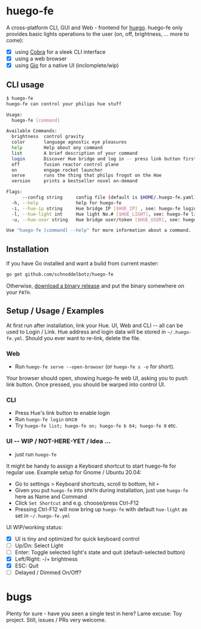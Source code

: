 # huego-fe

A cross-platform CLI, GUI and Web - frontend for [huego](https://github.com/amimof/huego).
huego-fe only provides basic lights operations to the user (on, off, brightness, ... more to come):

- [x] using [Cobra](https://cobra.dev/) for a sleek CLI interface 
- [x] using a web browser
- [x] using [Gio](https://gioui.org/) for a native UI (inclomplete/wip)

## CLI usage

```bash
$ huego-fe
huego-fe can control your philips hue stuff

Usage:
  huego-fe [command]

Available Commands:
  brightness  control gravity
  color       language agnostic eye pleasures
  help        Help about any command
  list        A brief description of your command
  login       Discover Hue bridge and log in -- press link button first!
  off         fusion reactor control plane
  on          engage rocket launcher
  serve       runs the thing that philps frogot on the Hoe
  version     prints a bestseller novel on-demand

Flags:
      --config string     config file (default is $HOME/.huego-fe.yaml)
  -h, --help              help for huego-fe
  -i, --hue-ip string     Hue bridge IP [$HUE_IP] , see: huego-fe login -h
  -l, --hue-light int     Hue light No.# [$HUE_LIGHT], see: huego-fe list (default 1)
  -u, --hue-user string   Hue bridge user/token [$HUE_USER], see: huego-fe login -h

Use "huego-fe [command] --help" for more information about a command.
```


## Installation

If you have Go installed and want a build from current master:

```bash
go get github.com/schnoddelbotz/huego-fe
```

Otherwise, [download a binary release](./../../releases) and put the binary somewhere on your `PATH`.

## Setup / Usage / Examples

At first run after installation, link your Hue. UI, Web and CLI -- all can be used to Login / Link.
Hue address and login data will be stored in `~/.huego-fe.yml`. Should you ever want to re-link,
delete the file.

### Web

- Run `huego-fe serve --open-browser` (or `huego-fe s -o` for short). 

Your browser should open, showing huego-fe web UI, asking you to push link button. Once pressed, 
you should be warped into control UI.

<!-- TODO:
It's well imaginable to start webserver at boot, login ... or via socket activation.
Examples might follow here.
Just remember it does zero authentication ... [yet?] - anybody on your network will have full lights control :scream:!
-->

### CLI

- Press Hue's link button to enable login
- Run `huego-fe login` once
- Try `huego-fe list; huego-fe on; huego-fe b 64; huego-fe 0` etc.

### UI -- WIP / NOT-HERE-YET / Idea ...

- just run `huego-fe`

It might be handy to assign a Keyboard shortcut to start huego-fe for regular use. 
Example setup for Gnome / Ubuntu 20.04:

- Go to settings > Keyboard shortcuts, scroll to bottom, hit `+`
- Given you put `huego-fe` into `$PATH` during installation, just use `huego-fe` here as Name and Command
- Click `Set Shortcut` and e.g. choose/press Ctrl-F12
- Pressing Ctrl-F12 will now bring up `huego-fe` with default `hue-light` as set in `~/.huego-fe.yml`  

UI WIP/working status:
- [x] UI is tiny and optimized for quick keyboard control
- [ ] Up/Dn: Select Light
- [ ] Enter: Toggle selected light's state and quit (default-selected button)
- [x] Left/Right: -/+ brightness
- [x] ESC: Quit
- [ ] Delayed / Dimmed On/Off?

# bugs

Plenty for sure - have you seen a single test in here?
Lame excuse: Toy project. Still, issues / PRs very welcome.
